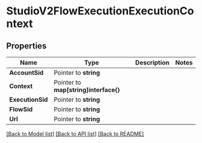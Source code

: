 # StudioV2FlowExecutionExecutionContext

## Properties

Name | Type | Description | Notes
------------ | ------------- | ------------- | -------------
**AccountSid** | Pointer to **string** |  |
**Context** | Pointer to **map[string]interface{}** |  |
**ExecutionSid** | Pointer to **string** |  |
**FlowSid** | Pointer to **string** |  |
**Url** | Pointer to **string** |  |

[[Back to Model list]](../README.md#documentation-for-models) [[Back to API list]](../README.md#documentation-for-api-endpoints) [[Back to README]](../README.md)


